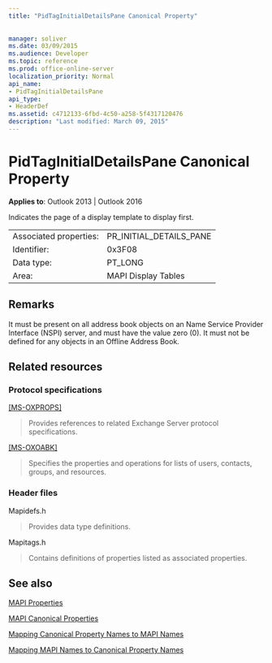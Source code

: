 ```yaml
---
title: "PidTagInitialDetailsPane Canonical Property"
 
 
manager: soliver
ms.date: 03/09/2015
ms.audience: Developer
ms.topic: reference
ms.prod: office-online-server
localization_priority: Normal
api_name:
- PidTagInitialDetailsPane
api_type:
- HeaderDef
ms.assetid: c4712133-6fbd-4c50-a258-5f4317120476
description: "Last modified: March 09, 2015"
---
```


# PidTagInitialDetailsPane Canonical Property

  
  
**Applies to**: Outlook 2013 | Outlook 2016 
  
Indicates the page of a display template to display first.
  
|||
|:-----|:-----|
|Associated properties:  <br/> |PR_INITIAL_DETAILS_PANE  <br/> |
|Identifier:  <br/> |0x3F08  <br/> |
|Data type:  <br/> |PT_LONG  <br/> |
|Area:  <br/> |MAPI Display Tables  <br/> |
   
## Remarks

It must be present on all address book objects on an Name Service Provider Interface (NSPI) server, and must have the value zero (0). It must not be defined for any objects in an Offline Address Book.
  
## Related resources

### Protocol specifications

[[MS-OXPROPS]](https://msdn.microsoft.com/library/f6ab1613-aefe-447d-a49c-18217230b148%28Office.15%29.aspx)
  
> Provides references to related Exchange Server protocol specifications.
    
[[MS-OXOABK]](https://msdn.microsoft.com/library/f4cf9b4c-9232-4506-9e71-2270de217614%28Office.15%29.aspx)
  
> Specifies the properties and operations for lists of users, contacts, groups, and resources.
    
### Header files

Mapidefs.h
  
> Provides data type definitions.
    
Mapitags.h
  
> Contains definitions of properties listed as associated properties.
    
## See also



[MAPI Properties](mapi-properties.md)
  
[MAPI Canonical Properties](mapi-canonical-properties.md)
  
[Mapping Canonical Property Names to MAPI Names](mapping-canonical-property-names-to-mapi-names.md)
  
[Mapping MAPI Names to Canonical Property Names](mapping-mapi-names-to-canonical-property-names.md)

